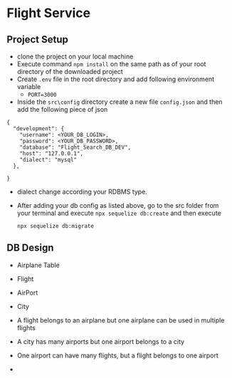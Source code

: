 # Flight Service

## Project Setup
- clone the project on your local machine 
- Execute command `npm install` on the same path as of your root directory of the downloaded project
- Create `.env` file in the root  directory and add following environment variable
  - `PORT=3000`
- Inside the `src\config` directory create a new file `config.json` and then add the following piece of json
```
{
  "development": {
    "username": <YOUR_DB_LOGIN>,
    "password": <YOUR_DB_PASSWORD>,
    "database": "Flight_Search_DB_DEV",
    "host": "127.0.0.1",
    "dialect": "mysql"
  },
  
}
```
- dialect change according your RDBMS type.
- After adding your db config as listed above, go to the src folder from your terminal and execute `npx sequelize db:create` and then execute  



  `npx sequelize db:migrate`

## DB Design
  - Airplane Table
  - Flight
  - AirPort
  - City

  - A flight belongs to an  airplane but one airplane can be used in multiple flights
  - A city has many airports but one airport belongs to a city 
  - One airport can have many flights, but a flight belongs to one airport
  - 
